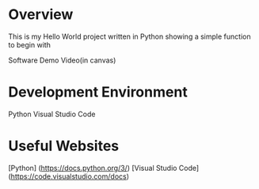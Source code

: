 # Overview

This is my Hello World project written in Python showing a simple function to begin with

Software Demo Video(in canvas)

# Development Environment

Python
Visual Studio Code

# Useful Websites

[Python] (https://docs.python.org/3/)
[Visual Studio Code] (https://code.visualstudio.com/docs)

